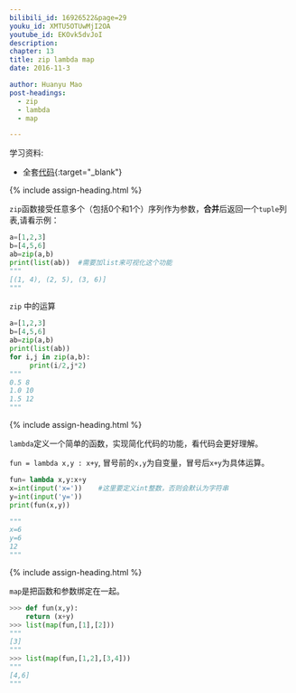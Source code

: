 ```yaml
---
bilibili_id: 16926522&page=29
youku_id: XMTU5OTUwMjI2OA
youtube_id: EKOvk5dvJoI
description: 
chapter: 13
title: zip lambda map
date: 2016-11-3

author: Huanyu Mao
post-headings:
  - zip
  - lambda
  - map

---
```



学习资料:
* 全套[代码](https://github.com/unitytutorial/tutorials/blob/master/basic/29_zip_lambda_map.py){:target="_blank"}



{% include assign-heading.html %}

`zip`函数接受任意多个（包括0个和1个）序列作为参数，**合并**后返回一个`tuple`列表,请看示例：

```python
a=[1,2,3]
b=[4,5,6]
ab=zip(a,b)
print(list(ab))  #需要加list来可视化这个功能
"""
[(1, 4), (2, 5), (3, 6)]
"""
```

`zip` 中的运算

```python
a=[1,2,3]
b=[4,5,6]
ab=zip(a,b)
print(list(ab))
for i,j in zip(a,b):
     print(i/2,j*2)
"""
0.5 8
1.0 10
1.5 12
"""
```




{% include assign-heading.html %}

`lambda`定义一个简单的函数，实现简化代码的功能，看代码会更好理解。

`fun = lambda x,y : x+y`, 冒号前的`x,y`为自变量，冒号后`x+y`为具体运算。

```python
fun= lambda x,y:x+y
x=int(input('x='))    #这里要定义int整数，否则会默认为字符串
y=int(input('y='))
print(fun(x,y))

"""
x=6
y=6
12
"""
```


{% include assign-heading.html %}

`map`是把函数和参数绑定在一起。

```python
>>> def fun(x,y):
	return (x+y)
>>> list(map(fun,[1],[2]))
"""
[3]
"""
>>> list(map(fun,[1,2],[3,4]))
"""
[4,6]
"""
```

